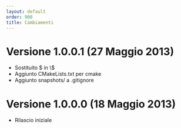 ```yaml
---
layout: default
order: 900
title: Cambiamenti
---
```

# Versione 1.0.0.1 (27 Maggio 2013)

* Sostituito $ in \\$
* Aggiunto CMakeLists.txt per cmake
* Aggiunto snapshots/ a .gitignore

# Versione 1.0.0.0 (18 Maggio 2013)

* Rilascio iniziale
